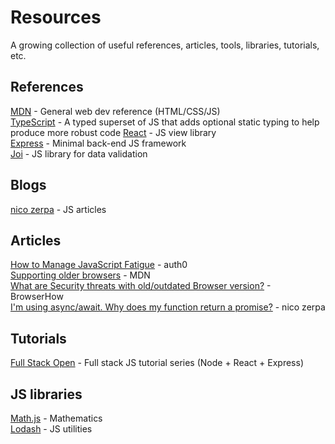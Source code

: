 # Resources

A growing collection of useful references, articles, tools, libraries, tutorials, etc.

## References
[MDN](https://https://developer.mozilla.org/en-US/.org/) - General web dev reference (HTML/CSS/JS)  
[TypeScript](https://www.typescriptlang.org/docs/handbook/) - A typed superset of JS that adds optional static typing to help produce more robust code 
[React](https://reactjs.org/) - JS view library  
[Express](http://expressjs.com/) - Minimal back-end JS framework  
[Joi](https://joi.dev/api/) - JS library for data validation  

## Blogs
[nico zerpa](https://nicozerpa.com/articles/) - JS articles  

## Articles
[How to Manage JavaScript Fatigue](https://auth0.com/blog/how-to-manage-javascript-fatigue/) - auth0  
[Supporting older browsers](https://developer.mozilla.org/en-US/docs/Learn/CSS/CSS_layout/Supporting_Older_Browsers) - MDN  
[What are Security threats with old/outdated Browser version?](https://browserhow.com/what-are-security-threats-with-old-outdated-browser-version/) - BrowserHow  
[I'm using async/await. Why does my function return a promise?](https://nicozerpa.com/im-using-async-await-why-does-my-function-return-a-promise/) - nico zerpa  

## Tutorials

[Full Stack Open](https://fullstackopen.com/en/) - Full stack JS tutorial series (Node + React + Express)  

## JS libraries

[Math.js](https://mathjs.org/) - Mathematics  
[Lodash](https://lodash.com/) - JS utilities  